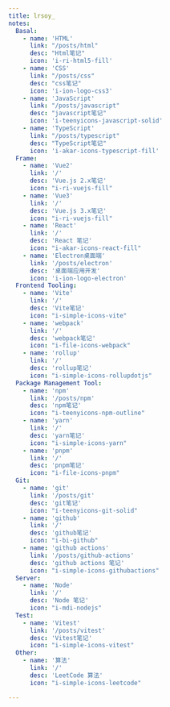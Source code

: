 ```yaml
---
title: lrsoy_
notes: 
  Basal: 
    - name: 'HTML'
      link: "/posts/html"
      desc: "Html笔记"
      icon: 'i-ri-html5-fill'
    - name: 'CSS'
      link: "/posts/css"
      desc: "css笔记"
      icon: 'i-ion-logo-css3'
    - name: 'JavaScript'
      link: "/posts/javascript"
      desc: "javascript笔记"
      icon: 'i-teenyicons-javascript-solid'
    - name: 'TypeScript'
      link: "/posts/typescript"
      desc: "TypeScript笔记"
      icon: 'i-akar-icons-typescript-fill'
  Frame:
    - name: 'Vue2'
      link: '/'
      desc: 'Vue.js 2.x笔记'
      icon: "i-ri-vuejs-fill"
    - name: 'Vue3'
      link: '/'
      desc: 'Vue.js 3.x笔记'
      icon: "i-ri-vuejs-fill"
    - name: 'React'
      link: '/'
      desc: 'React 笔记'
      icon: "i-akar-icons-react-fill"
    - name: 'Electron桌面端'
      link: '/posts/electron'
      desc: '桌面端应用开发'
      icon: 'i-ion-logo-electron'
  Frontend Tooling:
    - name: 'Vite'
      link: '/'
      desc: 'Vite笔记'
      icon: "i-simple-icons-vite"
    - name: 'webpack'
      link: '/'
      desc: 'webpack笔记'
      icon: "i-file-icons-webpack"
    - name: 'rollup'
      link: '/'
      desc: 'rollup笔记'
      icon: "i-simple-icons-rollupdotjs"
  Package Management Tool:
    - name: 'npm'
      link: '/posts/npm'
      desc: 'npm笔记'
      icon: "i-teenyicons-npm-outline"
    - name: 'yarn'
      link: '/'
      desc: 'yarn笔记'
      icon: "i-simple-icons-yarn"
    - name: 'pnpm'
      link: '/'
      desc: 'pnpm笔记'
      icon: "i-file-icons-pnpm"
  Git: 
    - name: 'git'
      link: '/posts/git'
      desc: 'git笔记'
      icon: "i-teenyicons-git-solid"
    - name: 'github'
      link: '/'
      desc: 'github笔记'
      icon: "i-bi-github"
    - name: 'github actions'
      link: '/posts/github-actions'
      desc: 'github actions 笔记'
      icon: "i-simple-icons-githubactions"
  Server: 
    - name: 'Node'
      link: '/'
      desc: 'Node 笔记'
      icon: "i-mdi-nodejs"
  Test: 
    - name: 'Vitest'
      link: '/posts/vitest'
      desc: 'Vitest笔记'
      icon: "i-simple-icons-vitest"
  Other: 
    - name: '算法'
      link: '/'
      desc: 'LeetCode 算法'
      icon: "i-simple-icons-leetcode"

---
```

<!-- @layout-full-width -->

<ListNotes :notes="frontmatter.notes"/>